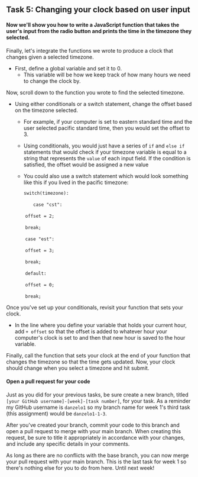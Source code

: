 ## Task 5: Changing your clock based on user input

#### Now we'll show you how to write a JavaScript function that takes the user's input from the radio button and prints the time in the timezone they selected.

Finally, let's integrate the functions we wrote to produce a clock that changes given a selected timezone.

- First, define a global variable and set it to 0.  
  - This variable will be how we keep track of how many hours we need to change the clock by.

Now, scroll down to the function you wrote to find the selected timezone. 

- Using either conditionals or a switch statement, change the offset based on the timezone selected.  
  
  - For example, if your computer is set to eastern standard time and the user selected pacific standard time, then you would set the offset to 3.
  
  - Using conditionals, you would just have a series of `if`  and `else if` statements that would check if your timezone variable is equal to a string that represents the `value` of each input field.  If the condition is satisfied, the offset would be assigned a new value
  
  - You could also use a switch statement which would look something like this if you lived in the pacific timezone:
  
    `switch(timezone):`
  
    ​	`	case "cst":`
  
    ​		`offset = 2;`
  
    ​		`break;`
  
    ​	`case "est":`
  
    ​		`offset = 3;`
  
    ​		`break;`
  
    ​	`default:`
  
    ​		`offset = 0;`
  
    ​		`break;`

Once you've set up your conditionals, revisit your function that sets your clock.  

- In the line where you define your variable that holds your current hour, add `+ offset` so that the offset is added to whatever hour your computer's clock is set to and then that new hour is saved to the hour variable.

Finally, call the function that sets your clock at the end of your function that changes the timezone so that the time gets updated. Now, your clock should change when you select a timezone and hit submit.

#### Open a pull request for your code

Just as you did for your previous tasks, be sure create a new branch, titled `[your GitHub username]-[week]-[task number]`, for your task.  As a reminder my GitHub username is `danzelo1` so my branch name for week 1's third task (this assignment) would be `danzelo1-1-3`.

After you've created your branch, commit your code to this branch and open a pull request to merge with your main branch.  When creating this request, be sure to title it appropriately in accordance with your changes, and include any specific details in your comments.

As long as there are no conflicts with the base branch, you can now merge your pull request with your main branch. This is the last task for week 1 so there's nothing else for you to do from here.  Until next week!